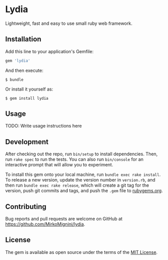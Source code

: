 # Lydia

Lightweight, fast and easy to use small ruby web framework.

## Installation

Add this line to your application's Gemfile:

```ruby
gem 'lydia'
```

And then execute:

    $ bundle

Or install it yourself as:

    $ gem install lydia

## Usage

TODO: Write usage instructions here

## Development

After checking out the repo, run `bin/setup` to install dependencies. Then, run `rake spec` to run the tests. You can also run `bin/console` for an interactive prompt that will allow you to experiment.

To install this gem onto your local machine, run `bundle exec rake install`. To release a new version, update the version number in `version.rb`, and then run `bundle exec rake release`, which will create a git tag for the version, push git commits and tags, and push the `.gem` file to [rubygems.org](https://rubygems.org).

## Contributing

Bug reports and pull requests are welcome on GitHub at https://github.com/MirkoMignini/lydia.


## License

The gem is available as open source under the terms of the [MIT License](http://opensource.org/licenses/MIT).

